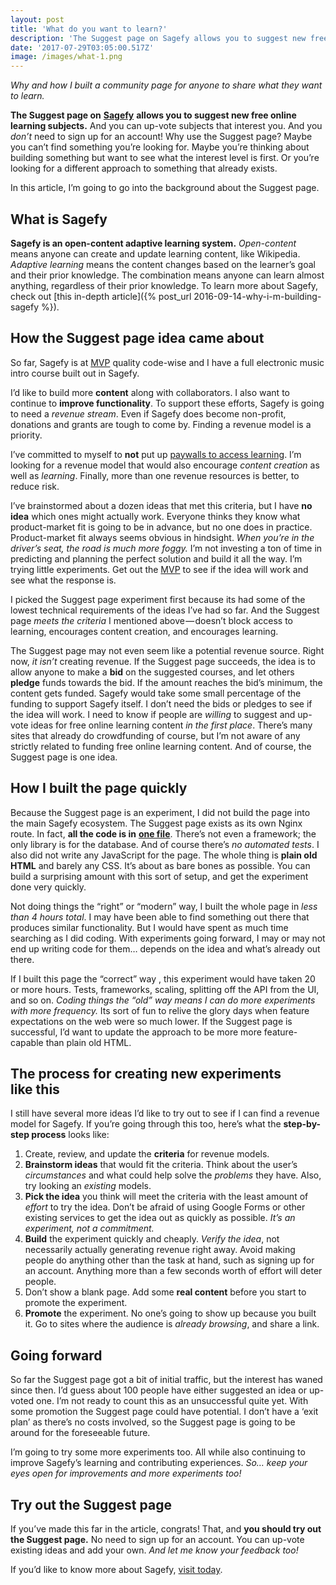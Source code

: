 ```yaml
---
layout: post
title: 'What do you want to learn?'
description: 'The Suggest page on Sagefy allows you to suggest new free online learning subjects. And you can up-vote subjects that interest you. And you don’t need to sign up for an account! Why use the Suggest…'
date: '2017-07-29T03:05:00.517Z'
image: /images/what-1.png
---
```


_Why and how I built a community page for anyone to share what they want to learn._

**The Suggest page on** [**Sagefy**](https://sagefy.org/) **allows you to suggest new free online learning subjects.** And you can up-vote subjects that interest you. And you _don’t_ need to sign up for an account! Why use the Suggest page? Maybe you can’t find something you’re looking for. Maybe you’re thinking about building something but want to see what the interest level is first. Or you’re looking for a different approach to something that already exists.

In this article, I’m going to go into the background about the Suggest page.

## What is Sagefy

**Sagefy is an open-content adaptive learning system.** _Open-content_ means anyone can create and update learning content, like Wikipedia. _Adaptive learning_ means the content changes based on the learner’s goal and their prior knowledge. The combination means anyone can learn almost anything, regardless of their prior knowledge. To learn more about Sagefy, check out [this in-depth article]({% post_url 2016-09-14-why-i-m-building-sagefy %}).

## How the Suggest page idea came about

So far, Sagefy is at [MVP](https://en.wikipedia.org/wiki/Minimum_viable_product) quality code-wise and I have a full electronic music intro course built out in Sagefy.

I’d like to build more **content** along with collaborators. I also want to continue to **improve functionality**. To support these efforts, Sagefy is going to need a _revenue stream_. Even if Sagefy does become non-profit, donations and grants are tough to come by. Finding a revenue model is a priority.

I’ve committed to myself to **not** put up [paywalls to access learning](https://medium.freecodecamp.org/massive-open-online-courses-started-out-completely-free-but-where-are-they-now-1dd1020f59). I’m looking for a revenue model that would also encourage _content creation_ as well as _learning_. Finally, more than one revenue resources is better, to reduce risk.

I’ve brainstormed about a dozen ideas that met this criteria, but I have **no idea** which ones might actually work. Everyone thinks they know what product-market fit is going to be in advance, but no one does in practice. Product-market fit always seems obvious in hindsight. _When you’re in the driver’s seat, the road is much more foggy._ I’m not investing a ton of time in predicting and planning the perfect solution and build it all the way. I’m trying little experiments. Get out the [MVP](https://en.wikipedia.org/wiki/Minimum_viable_product) to see if the idea will work and see what the response is.

I picked the Suggest page experiment first because its had some of the lowest technical requirements of the ideas I’ve had so far. And the Suggest page _meets the criteria_ I mentioned above — doesn’t block access to learning, encourages content creation, and encourages learning.

The Suggest page may not even seem like a potential revenue source. Right now, _it isn’t_ creating revenue. If the Suggest page succeeds, the idea is to allow anyone to make a **bid** on the suggested courses, and let others **pledge** funds towards the bid. If the amount reaches the bid’s minimum, the content gets funded. Sagefy would take some small percentage of the funding to support Sagefy itself. I don’t need the bids or pledges to see if the idea will work. I need to know if people are _willing_ to suggest and up-vote ideas for free online learning content _in the first place_. There’s many sites that already do crowdfunding of course, but I’m not aware of any strictly related to funding free online learning content. And of course, the Suggest page is one idea.

## How I built the page quickly

Because the Suggest page is an experiment, I did not build the page into the main Sagefy ecosystem. The Suggest page exists as its own Nginx route. In fact, **all the code is in** [**one file**](https://github.com/heiskr/sagefy/blob/master/suggest/index.py). There’s not even a framework; the only library is for the database. And of course there’s _no_ _automated tests_. I also did not write any JavaScript for the page. The whole thing is **plain old HTML** and barely any CSS. It’s about as bare bones as possible. You can build a surprising amount with this sort of setup, and get the experiment done very quickly.

Not doing things the “right” or “modern” way, I built the whole page in _less than 4 hours total_. I may have been able to find something out there that produces similar functionality. But I would have spent as much time searching as I did coding. With experiments going forward, I may or may not end up writing code for them… depends on the idea and what’s already out there.

If I built this page the “correct” way , this experiment would have taken 20 or more hours. Tests, frameworks, scaling, splitting off the API from the UI, and so on. _Coding things the “old” way means I can do more experiments with more frequency._ Its sort of fun to relive the glory days when feature expectations on the web were so much lower. If the Suggest page is successful, I’d want to update the approach to be more more feature-capable than plain old HTML.

## The process for creating new experiments like this

I still have several more ideas I’d like to try out to see if I can find a revenue model for Sagefy. If you’re going through this too, here’s what the **step-by-step process** looks like:

1.  Create, review, and update the **criteria** for revenue models.
2.  **Brainstorm ideas** that would fit the criteria. Think about the user’s _circumstances_ and what could help solve the _problems_ they have. Also, try looking an _existing_ models.
3.  **Pick the idea** you think will meet the criteria with the least amount of _effort_ to try the idea. Don’t be afraid of using Google Forms or other existing services to get the idea out as quickly as possible. _It’s an experiment, not a commitment._
4.  **Build** the experiment quickly and cheaply. _Verify the idea_, not necessarily actually generating revenue right away. Avoid making people do anything other than the task at hand, such as signing up for an account. Anything more than a few seconds worth of effort will deter people.
5.  Don’t show a blank page. Add some **real content** before you start to promote the experiment.
6.  **Promote** the experiment. No one’s going to show up because you built it. Go to sites where the audience is _already browsing_, and share a link.

## Going forward

So far the Suggest page got a bit of initial traffic, but the interest has waned since then. I’d guess about 100 people have either suggested an idea or up-voted one. I’m not ready to count this as an unsuccessful quite yet. With some promotion the Suggest page could have potential. I don’t have a ‘exit plan’ as there’s no costs involved, so the Suggest page is going to be around for the foreseeable future.

I’m going to try some more experiments too. All while also continuing to improve Sagefy’s learning and contributing experiences. _So… keep your eyes open for improvements and more experiments too!_

## Try out the Suggest page

If you’ve made this far in the article, congrats! That, and **you should try out the Suggest page.** No need to sign up for an account. You can up-vote existing ideas and add your own. _And let me know your feedback too!_

If you’d like to know more about Sagefy, [visit today](https://sagefy.org).
